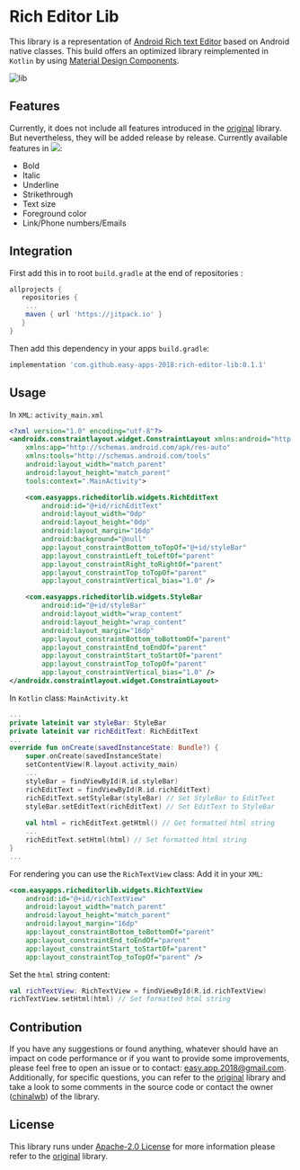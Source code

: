 
# Rich Editor Lib
This library is a representation of [Android Rich text Editor](https://github.com/chinalwb/Android-Rich-text-Editor) based on Android native classes. This build offers an optimized library reimplemented in `Kotlin` by using [Material Design Components](https://material.io/components?platform=android).

![lib](https://user-images.githubusercontent.com/77691290/106530874-6fc2db80-64ed-11eb-9e7e-bcc5470cc3e1.jpg)

## Features
Currently, it does not include all features introduced in the [original](https://github.com/chinalwb/Android-Rich-text-Editor) library. But nevertheless, they will be added release by release. Currently available features in [![](https://jitpack.io/v/easy-apps-2018/rich-editor-lib.svg)](https://jitpack.io/#easy-apps-2018/rich-editor-lib):
  - Bold
  - Italic
  - Underline
  - Strikethrough
  - Text size
  - Foreground color
  - Link/Phone numbers/Emails
## Integration
First add this in to root `build.gradle` at the end of repositories :
```groovy
allprojects {
   repositories {
 	...
	maven { url 'https://jitpack.io' }
   }
}
```
Then add this dependency in your apps `build.gradle`:
```groovy
implementation 'com.github.easy-apps-2018:rich-editor-lib:0.1.1'
```
## Usage
In `XML`: `activity_main.xml`
```xml
<?xml version="1.0" encoding="utf-8"?>
<androidx.constraintlayout.widget.ConstraintLayout xmlns:android="http://schemas.android.com/apk/res/android"
    xmlns:app="http://schemas.android.com/apk/res-auto"
    xmlns:tools="http://schemas.android.com/tools"
    android:layout_width="match_parent"
    android:layout_height="match_parent"
    tools:context=".MainActivity">

    <com.easyapps.richeditorlib.widgets.RichEditText
        android:id="@+id/richEditText"
        android:layout_width="0dp"
        android:layout_height="0dp"
        android:layout_margin="16dp"
        android:background="@null"
        app:layout_constraintBottom_toTopOf="@+id/styleBar"
        app:layout_constraintLeft_toLeftOf="parent"
        app:layout_constraintRight_toRightOf="parent"
        app:layout_constraintTop_toTopOf="parent"
        app:layout_constraintVertical_bias="1.0" />

    <com.easyapps.richeditorlib.widgets.StyleBar
        android:id="@+id/styleBar"
        android:layout_width="wrap_content"
        android:layout_height="wrap_content"
        android:layout_margin="16dp"
        app:layout_constraintBottom_toBottomOf="parent"
        app:layout_constraintEnd_toEndOf="parent"
        app:layout_constraintStart_toStartOf="parent"
        app:layout_constraintTop_toTopOf="parent"
        app:layout_constraintVertical_bias="1.0" />
</androidx.constraintlayout.widget.ConstraintLayout>
```
In `Kotlin` class: `MainActivity.kt`
```kotlin
...
private lateinit var styleBar: StyleBar
private lateinit var richEditText: RichEditText
...
override fun onCreate(savedInstanceState: Bundle?) {
    super.onCreate(savedInstanceState)
    setContentView(R.layout.activity_main)
    ...
    styleBar = findViewById(R.id.styleBar)
    richEditText = findViewById(R.id.richEditText)
    richEditText.setStyleBar(styleBar) // Set StyleBar to EditText
    styleBar.setEditText(richEditText) // Set EditText to StyleBar
    
    val html = richEditText.getHtml() // Get formatted html string
    ...
    richEditText.setHtml(html) // Set formatted html string
}
...
```
For rendering you can use the `RichTextView` class:
Add it in your `XML`: 
```xml
<com.easyapps.richeditorlib.widgets.RichTextView
    android:id="@+id/richTextView"  
    android:layout_width="match_parent"  
    android:layout_height="match_parent"  
    android:layout_margin="16dp"  
    app:layout_constraintBottom_toBottomOf="parent"  
    app:layout_constraintEnd_toEndOf="parent"  
    app:layout_constraintStart_toStartOf="parent"  
    app:layout_constraintTop_toTopOf="parent" />
```
Set the `html` string content:
```kotlin
val richTextView: RichTextView = findViewById(R.id.richTextView)  
richTextView.setHtml(html) // Set formatted html string
```
## Contribution
If you have any suggestions or found anything, whatever should have an impact on code performance or if you want to provide some improvements, please feel free to open an issue or to contact: easy.app.2018@gmail.com.
Additionally, for specific questions, you can refer to the [original](https://github.com/chinalwb/Android-Rich-text-Editor) library and take a look to some comments in the source code or contact the owner ([chinalwb](https://github.com/chinalwb)) of the library.
## License
This library runs under [Apache-2.0 License](https://github.com/chinalwb/Android-Rich-text-Editor/blob/master/license) for more information please refer to the [original](https://github.com/chinalwb/Android-Rich-text-Editor) library.
